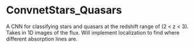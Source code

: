 # ConvnetStars_Quasars
A CNN for classifying stars and quasars at the redshift range of (2 < z < 3). Takes in 1D images of the flux. Will implement localization to find where different absorption lines are.
